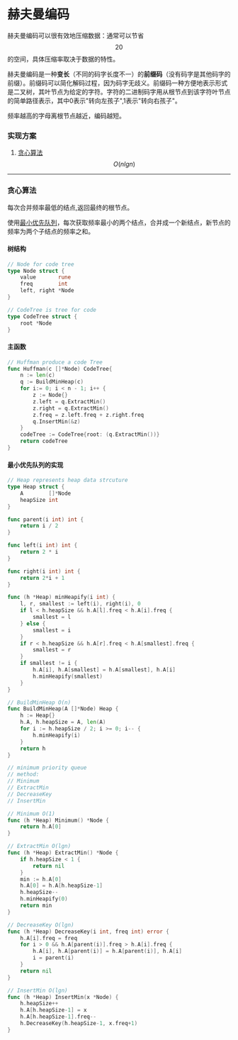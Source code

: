 # 赫夫曼编码

赫夫曼编码可以很有效地压缩数据：通常可以节省$$20%-90%$$的空间，具体压缩率取决于数据的特性。

赫夫曼编码是一种**变长**（不同的码字长度不一）的**前缀码**（没有码字是其他码字的前缀）。前缀码可以简化解码过程，因为码字无歧义。前缀码一种方便地表示形式是二叉树，其叶节点为给定的字符。字符的二进制码字用从根节点到该字符叶节点的简单路径表示，其中0表示"转向左孩子",1表示"转向右孩子"。

频率越高的字母离根节点越近，编码越短。

### 实现方案

1. [贪心算法](../算法与分析技术/贪心算法.md) $$O(nlgn)$$ 

---

### 贪心算法

每次合并频率最低的结点,返回最终的根节点。

使用[最小优先队列](../数据结构/优先队列.md)，每次获取频率最小的两个结点，合并成一个新结点，新节点的频率为两个子结点的频率之和。

#### 树结构

```go
// Node for code tree
type Node struct {
	value       rune
	freq        int
	left, right *Node
}

// CodeTree is tree for code
type CodeTree struct {
	root *Node
}

```

#### 主函数

```go
// Huffman produce a code Tree
func Huffman(c []*Node) CodeTree{
	n := len(c)
	q := BuildMinHeap(c)
	for i:= 0; i < n - 1; i++ {
		z := Node{}
		z.left = q.ExtractMin()
		z.right = q.ExtractMin()
		z.freq = z.left.freq + z.right.freq
		q.InsertMin(&z)
	}
	codeTree := CodeTree{root: (q.ExtractMin())}
	return codeTree
}
```

#### 最小优先队列的实现

```go
// Heap represents heap data strcuture
type Heap struct {
	A        []*Node
	heapSize int
}

func parent(i int) int {
	return i / 2
}

func left(i int) int {
	return 2 * i
}

func right(i int) int {
	return 2*i + 1
}

func (h *Heap) minHeapify(i int) {
	l, r, smallest := left(i), right(i), 0
	if l < h.heapSize && h.A[l].freq < h.A[i].freq {
		smallest = l
	} else {
		smallest = i
	}
	if r < h.heapSize && h.A[r].freq < h.A[smallest].freq {
		smallest = r
	}
	if smallest != i {
		h.A[i], h.A[smallest] = h.A[smallest], h.A[i]
		h.minHeapify(smallest)
	}
}

// BuildMinHeap O(n)
func BuildMinHeap(A []*Node) Heap {
	h := Heap{}
	h.A, h.heapSize = A, len(A)
	for i := h.heapSize / 2; i >= 0; i-- {
		h.minHeapify(i)
	}
	return h
}

// minimum priority queue
// method:
// Minimum
// ExtractMin
// DecreaseKey
// InsertMin

// Minimum O(1)
func (h *Heap) Minimum() *Node {
	return h.A[0]
}

// ExtractMin O(lgn)
func (h *Heap) ExtractMin() *Node {
	if h.heapSize < 1 {
		return nil
	}
	min := h.A[0]
	h.A[0] = h.A[h.heapSize-1]
	h.heapSize--
	h.minHeapify(0)
	return min
}

// DecreaseKey O(lgn)
func (h *Heap) DecreaseKey(i int, freq int) error {
	h.A[i].freq = freq
	for i > 0 && h.A[parent(i)].freq > h.A[i].freq {
		h.A[i], h.A[parent(i)] = h.A[parent(i)], h.A[i]
		i = parent(i)
	}
	return nil
}

// InsertMin O(lgn)
func (h *Heap) InsertMin(x *Node) {
	h.heapSize++
	h.A[h.heapSize-1] = x
	h.A[h.heapSize-1].freq--
	h.DecreaseKey(h.heapSize-1, x.freq+1)
}

```


